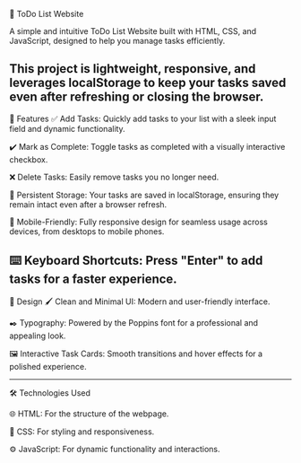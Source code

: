 📝 ToDo List Website

A simple and intuitive ToDo List Website built with HTML, CSS, and JavaScript, designed to help you manage tasks efficiently.

This project is lightweight, responsive, and leverages localStorage to keep your tasks saved even after refreshing or closing the browser.
------------------------------------------------------------------------------------------------
🚀 Features
✅ Add Tasks: Quickly add tasks to your list with a sleek input field and dynamic functionality.

✔️ Mark as Complete: Toggle tasks as completed with a visually interactive checkbox.

❌ Delete Tasks: Easily remove tasks you no longer need.

💾 Persistent Storage: Your tasks are saved in localStorage, ensuring they remain intact even after a browser refresh.

📱 Mobile-Friendly: Fully responsive design for seamless usage across devices, from desktops to mobile phones.

⌨️ Keyboard Shortcuts: Press "Enter" to add tasks for a faster experience.
--------------------------------------------------------------------------
🎨 Design
🖌️ Clean and Minimal UI: Modern and user-friendly interface.

✒️ Typography: Powered by the Poppins font for a professional and appealing look.

🖼️ Interactive Task Cards: Smooth transitions and hover effects for a polished experience.

------------------------------------------------------------------------------------------
🛠️ Technologies Used

🌐 HTML: For the structure of the webpage.

🎨 CSS: For styling and responsiveness.

⚙️ JavaScript: For dynamic functionality and interactions.
